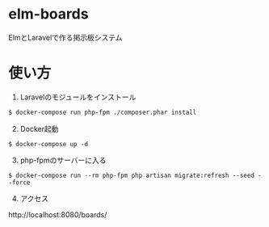 # elm-boards

ElmとLaravelで作る掲示板システム

# 使い方

1. Laravelのモジュールをインストール

```bash
$ docker-compose run php-fpm ./composer.phar install
```

2. Docker起動

```
$ docker-compose up -d
```

3. php-fpmのサーバーに入る

```
$ docker-compose run --rm php-fpm php artisan migrate:refresh --seed --force
```

4. アクセス

http://localhost:8080/boards/
